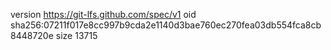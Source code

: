 version https://git-lfs.github.com/spec/v1
oid sha256:07211f017e8cc997b9cda2e1140d3bae760ec270fea03db554fca8cb8448720e
size 13715
